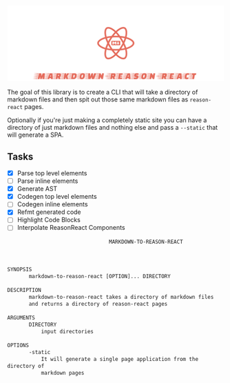 ![markdown-reason-react](assets/md-r-r.png)

The goal of this library is to create a CLI that will take a directory of
markdown files and then spit out those same markdown files as `reason-react`
pages.

Optionally if you're just making a completely static site you can have a
directory of just markdown files and nothing else and pass a `--static` that will
generate a SPA.

## Tasks

* [x] Parse top level elements
* [ ] Parse inline elements
* [x] Generate AST
* [x] Codegen top level elements
* [ ] Codegen inline elements
* [x] Refmt generated code
* [ ] Highlight Code Blocks
* [ ] Interpolate ReasonReact Components

```shell
                                 MARKDOWN-TO-REASON-REACT



SYNOPSIS
       markdown-to-reason-react [OPTION]... DIRECTORY

DESCRIPTION
       markdown-to-reason-react takes a directory of markdown files
       and returns a directory of reason-react pages

ARGUMENTS
       DIRECTORY
           input directories

OPTIONS
       -static
           It will generate a single page application from the directory of
           markdown pages
```
